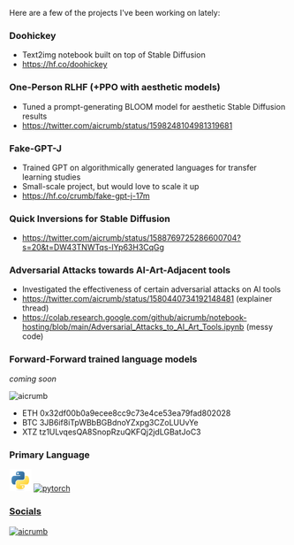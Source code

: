 Here are a few of the projects I've been working on lately:
### Doohickey

- Text2img notebook built on top of Stable Diffusion
- https://hf.co/doohickey

### One-Person RLHF (+PPO with aesthetic models)

- Tuned a prompt-generating BLOOM model for aesthetic Stable Diffusion results
- https://twitter.com/aicrumb/status/1598248104981319681

### Fake-GPT-J

- Trained GPT on algorithmically generated languages for transfer learning studies
- Small-scale project, but would love to scale it up
- https://hf.co/crumb/fake-gpt-j-17m

### Quick Inversions for Stable Diffusion

- https://twitter.com/aicrumb/status/1588769725286600704?s=20&t=DW43TNWTqs-lYp63H3CqGg

### Adversarial Attacks towards AI-Art-Adjacent tools

- Investigated the effectiveness of certain adversarial attacks on AI tools
- https://twitter.com/aicrumb/status/1580440734192148481 (explainer thread)
- https://colab.research.google.com/github/aicrumb/notebook-hosting/blob/main/Adversarial_Attacks_to_AI_Art_Tools.ipynb (messy code)

### Forward-Forward trained language models

*coming soon*

<p align="left"> <img src="https://komarev.com/ghpvc/?username=aicrumb&label=Profile%20views&color=0e75b6&style=flat" alt="aicrumb" /> </p>

- ETH 0x32df00b0a9ecee8cc9c73e4ce53ea79fad802028
- BTC 3JB6if8iTpWBbBGBdnoYZxpg3CZoLUUvYe
- XTZ tz1ULvqesQA8SnopRzuQKFQj2jdLGBatJoC3

### Primary Language
<p align="left">
<img src="https://raw.githubusercontent.com/devicons/devicon/master/icons/python/python-original.svg" alt="python" width="40" height="40"/> </a> <a href="https://pytorch.org/" target="_blank" rel="noreferrer"> <img src="https://www.vectorlogo.zone/logos/pytorch/pytorch-icon.svg" alt="pytorch" width="40" height="40"/>
</p>

### Socials
<p align="left">
<a href="https://twitter.com/aicrumb" target="blank"><img align="center" src="https://raw.githubusercontent.com/rahuldkjain/github-profile-readme-generator/master/src/images/icons/Social/twitter.svg" alt="aicrumb" height="30" width="40" /></a>
</p>
